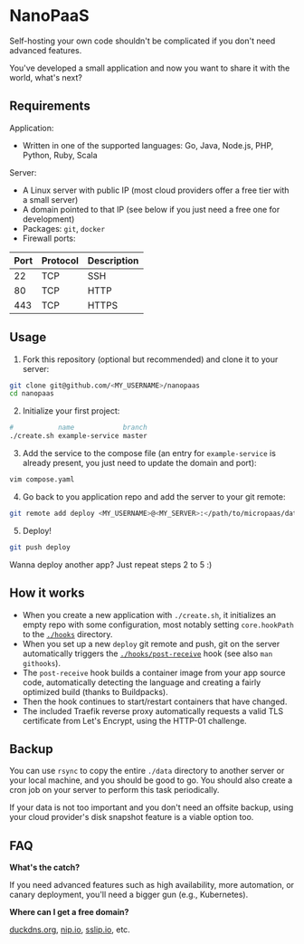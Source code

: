 # NanoPaaS

Self-hosting your own code shouldn't be complicated if you don't need advanced features.

You've developed a small application and now you want to share it with the world, what's next?

## Requirements

Application:

- Written in one of the supported languages: Go, Java, Node.js, PHP, Python, Ruby, Scala

Server:

- A Linux server with public IP (most cloud providers offer a free tier with a small server)
- A domain pointed to that IP (see below if you just need a free one for development)
- Packages: `git`, `docker`
- Firewall ports:

| Port | Protocol | Description |
| ---- | -------- | ----------- |
| 22   | TCP      | SSH         |
| 80   | TCP      | HTTP        |
| 443  | TCP      | HTTPS       |

## Usage

1. Fork this repository (optional but recommended) and clone it to your server:

```sh
git clone git@github.com/<MY_USERNAME>/nanopaas
cd nanopaas
```

2. Initialize your first project:

```sh
#           name            branch
./create.sh example-service master
```

3. Add the service to the compose file (an entry for `example-service` is already present, you just need to update the domain and port):

```sh
vim compose.yaml
```

4. Go back to you application repo and add the server to your git remote:

```sh
git remote add deploy <MY_USERNAME>@<MY_SERVER>:</path/to/micropaas/data/source/example-service>
```

5. Deploy!

```sh
git push deploy
```

Wanna deploy another app? Just repeat steps 2 to 5 :)

## How it works

- When you create a new application with `./create.sh`, it initializes an empty repo with some configuration, most notably setting `core.hookPath` to the [`./hooks`](./hooks) directory.
- When you set up a new `deploy` git remote and push, git on the server automatically triggers the [`./hooks/post-receive`](./hooks/post-receive) hook (see also `man githooks`).
- The `post-receive` hook builds a container image from your app source code, automatically detecting the language and creating a fairly optimized build (thanks to Buildpacks).
- Then the hook continues to start/restart containers that have changed.
- The included Traefik reverse proxy automatically requests a valid TLS certificate from Let's Encrypt, using the HTTP-01 challenge.

## Backup

You can use `rsync` to copy the entire `./data` directory to another server or your local machine, and you should be good to go.
You should also create a cron job on your server to perform this task periodically.

If your data is not too important and you don't need an offsite backup, using your cloud provider's disk snapshot feature is a viable option too.

## FAQ

**What's the catch?**

If you need advanced features such as high availability, more automation, or canary deployment, you'll need a bigger gun (e.g., Kubernetes).

**Where can I get a free domain?**

[duckdns.org](https://www.duckdns.org), [nip.io](https://nip.io), [sslip.io](https://sslip.io), etc.

